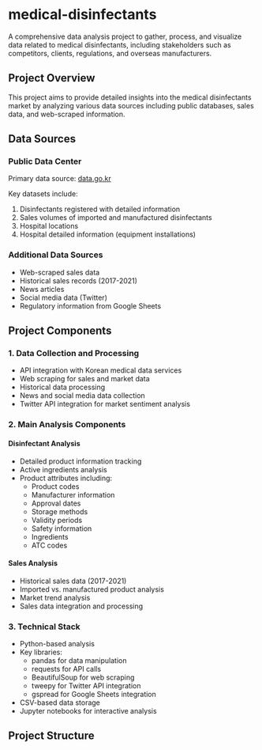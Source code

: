 # medical-disinfectants

A comprehensive data analysis project to gather, process, and visualize data related to medical disinfectants, including stakeholders such as competitors, clients, regulations, and overseas manufacturers.

## Project Overview

This project aims to provide detailed insights into the medical disinfectants market by analyzing various data sources including public databases, sales data, and web-scraped information.

## Data Sources

### Public Data Center
Primary data source: [data.go.kr](https://www.data.go.kr/index.do)

Key datasets include:
1. Disinfectants registered with detailed information
2. Sales volumes of imported and manufactured disinfectants
3. Hospital locations
4. Hospital detailed information (equipment installations)

### Additional Data Sources
- Web-scraped sales data
- Historical sales records (2017-2021)
- News articles
- Social media data (Twitter)
- Regulatory information from Google Sheets

## Project Components

### 1. Data Collection and Processing
- API integration with Korean medical data services
- Web scraping for sales and market data
- Historical data processing
- News and social media data collection
- Twitter API integration for market sentiment analysis

### 2. Main Analysis Components

#### Disinfectant Analysis
- Detailed product information tracking
- Active ingredients analysis
- Product attributes including:
  - Product codes
  - Manufacturer information
  - Approval dates
  - Storage methods
  - Validity periods
  - Safety information
  - Ingredients
  - ATC codes

#### Sales Analysis
- Historical sales data (2017-2021)
- Imported vs. manufactured product analysis
- Market trend analysis
- Sales data integration and processing

### 3. Technical Stack
- Python-based analysis
- Key libraries:
  - pandas for data manipulation
  - requests for API calls
  - BeautifulSoup for web scraping
  - tweepy for Twitter API integration
  - gspread for Google Sheets integration
- CSV-based data storage
- Jupyter notebooks for interactive analysis

## Project Structure
